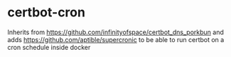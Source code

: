 # certbot-cron

Inherits from https://github.com/infinityofspace/certbot_dns_porkbun and adds https://github.com/aptible/supercronic to be able to run certbot on a cron schedule inside docker
